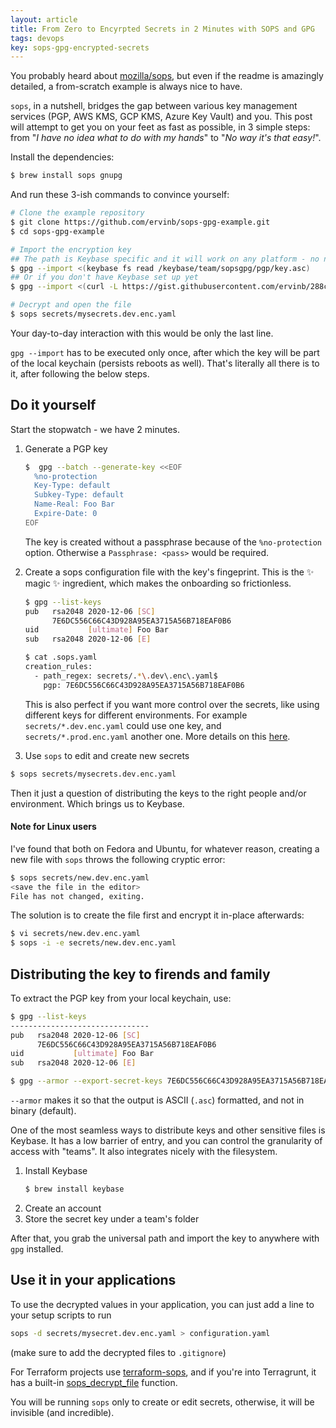 ```yaml
---
layout: article
title: From Zero to Encyrpted Secrets in 2 Minutes with SOPS and GPG
tags: devops
key: sops-gpg-encrypted-secrets
---
```


You probably heard about [mozilla/sops](https://github.com/mozilla/sops), but even if the readme is amazingly detailed, a from-scratch example is always nice to have.

`sops`, in a nutshell, bridges the gap between various key management services (PGP, AWS KMS, GCP KMS, Azure Key Vault) and you.
This post will attempt to get you on your feet as fast as possible, in 3 simple steps: from "*I have no idea what to do with my hands*" to "*No way it's that easy!*".

Install the dependencies:
```sh
$ brew install sops gnupg
```

And run these 3-ish commands to convince yourself:
```sh
# Clone the example repository
$ git clone https://github.com/ervinb/sops-gpg-example.git
$ cd sops-gpg-example

# Import the encryption key
## The path is Keybase specific and it will work on any platform - no need to use your local filesystem path. Join the 'sopsgpg' team first.
$ gpg --import <(keybase fs read /keybase/team/sopsgpg/pgp/key.asc)
## Or if you don't have Keybase set up yet
$ gpg --import <(curl -L https://gist.githubusercontent.com/ervinb/288c44a45cf2614a0684bea333b3aa36/raw/sops-gpg-example.asc)

# Decrypt and open the file
$ sops secrets/mysecrets.dev.enc.yaml
```

Your day-to-day interaction with this would be only the last line. 

`gpg --import` has to be executed only once, after which the key will be part of the local keychain
(persists reboots as well).
That's literally all there is to it, after following the below steps.

## Do it yourself

Start the stopwatch - we have 2 minutes.

1. Generate a PGP key
   ```sh
   $  gpg --batch --generate-key <<EOF
     %no-protection
     Key-Type: default
     Subkey-Type: default
     Name-Real: Foo Bar
     Expire-Date: 0
   EOF
   ```
   The key is created without a passphrase because of the `%no-protection` option. Otherwise a `Passphrase: <pass>` would be required.

2. Create a sops configuration file with the key's fingeprint. This is the ✨ magic ✨ ingredient,
which makes the onboarding so frictionless.
   ```sh
   $ gpg --list-keys
   pub   rsa2048 2020-12-06 [SC]
         7E6DC556C66C43D928A95EA3715A56B718EAF0B6
   uid           [ultimate] Foo Bar
   sub   rsa2048 2020-12-06 [E]
   
   $ cat .sops.yaml
   creation_rules:
     - path_regex: secrets/.*\.dev\.enc\.yaml$
       pgp: 7E6DC556C66C43D928A95EA3715A56B718EAF0B6
   ```

   This is also perfect if you want more control over the secrets, like using different keys for different environments.
   For example `secrets/*.dev.enc.yaml` could use one key, and `secrets/*.prod.enc.yaml` another one.
   More details on this [here](https://github.com/mozilla/sops#using-sops-yaml-conf-to-select-kms-pgp-for-new-files).

3. Use `sops` to edit and create new secrets
```sh
$ sops secrets/mysecrets.dev.enc.yaml
```

   Then it just a question of distributing the keys to the right people and/or environment.
   Which brings us to Keybase.
   
#### Note for Linux users
   
I've found that both on Fedora and Ubuntu, for whatever reason, creating a new file with `sops` throws the following cryptic error:

```sh
$ sops secrets/new.dev.enc.yaml
<save the file in the editor>
File has not changed, exiting.
```

The solution is to create the file first and encrypt it in-place afterwards:
```sh
$ vi secrets/new.dev.enc.yaml
$ sops -i -e secrets/new.dev.enc.yaml
```


## Distributing the key to firends and family

To extract the PGP key from your local keychain, use:
```sh
$ gpg --list-keys
-------------------------------
pub   rsa2048 2020-12-06 [SC]
      7E6DC556C66C43D928A95EA3715A56B718EAF0B6
uid           [ultimate] Foo Bar
sub   rsa2048 2020-12-06 [E]

$ gpg --armor --export-secret-keys 7E6DC556C66C43D928A95EA3715A56B718EAF0B6 > key.asc
```

`--armor` makes it so that the output is ASCII (`.asc`) formatted, and not in binary (default).

One of the most seamless ways to distribute keys and other sensitive files is Keybase.
It has a low barrier of entry, and you can control the granularity of access with "teams".
It also integrates nicely with the filesystem.

1. Install Keybase
   ```sh
   $ brew install keybase
   ```
2. Create an account
3. Store the secret key under a team's folder

After that, you grab the universal path and import the key to anywhere with `gpg` installed.


## Use it in your applications

To use the decrypted values in your application, you can just add a line to your setup scripts
to run
```sh
sops -d secrets/mysecret.dev.enc.yaml > configuration.yaml
```
(make sure to add the decrypted files to `.gitignore`)

For Terraform projects use [terraform-sops](https://github.com/carlpett/terraform-provider-sops), and if you're into Terragrunt,
it has a built-in [sops_decrypt_file](https://terragrunt.gruntwork.io/docs/reference/built-in-functions/#sops_decrypt_file) function.

You will be running `sops` only to create or edit secrets, otherwise, it will be invisible (and incredible).
